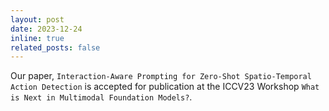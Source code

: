 ```yaml
---
layout: post
date: 2023-12-24
inline: true
related_posts: false
---
```


Our paper, `Interaction-Aware Prompting for Zero-Shot Spatio-Temporal Action Detection` is accepted for publication at the ICCV23 Workshop `What is Next in Multimodal Foundation Models?`.